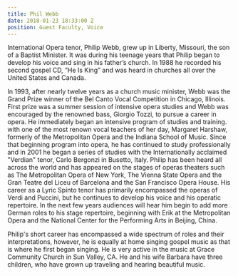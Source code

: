 ```yaml
---
title: Phil Webb
date: 2018-01-23 18:33:00 Z
position: Guest Faculty, Voice
---
```


International Opera tenor, Philip Webb, grew up in Liberty, Missouri, the son of a Baptist Minister. It was during his teenage years that Philip began to develop his voice and sing in his father’s church. In 1988 he recorded his second gospel CD, “He Is King” and was heard in churches all over the United States and Canada.

In 1993, after nearly twelve years as a church music minister, Webb was the Grand Prize winner of the Bel Canto Vocal Competition in Chicago, Illinois. First prize was a summer session of intensive opera studies and Webb was encouraged by the renowned bass, Giorgio Tozzi, to pursue a career in opera. He immediately began an intensive program of studies and training. with one of the most renown vocal teachers of her day, Margaret Harshaw, formerly of the Metropolitan Opera and the Indiana School of Music. Since that beginning program into opera, he has continued to study professionally and in 2001 he began a series of studies with the Internationally acclaimed "Verdian" tenor, Carlo Bergonzi in Busetto, Italy. Philip has been heard all across the world and has appeared on the stages of operas theaters such as The Metropolitan Opera of New York, The Vienna State Opera and the Gran Teatre del Liceu of Barcelona and the San Francisco Opera House. His career as a Lyric Spinto tenor has primarily encompassed the operas of Verdi and Puccini, but he continues to develop his voice and his operatic repertoire. In the next few years audiences will hear him begin to add more German roles to his stage repertoire, beginning with Erik at the Metropolitan Opera and the National Center for the Performing Arts in Beijing, China.

Philip's short career has encompassed a wide spectrum of roles and their interpretations, however, he is equally at home singing gospel music as that is where he first began singing. He is very active in the music at Grace Community Church in Sun Valley, CA. He and his wife Barbara have three children, who have grown up traveling and hearing beautiful music.